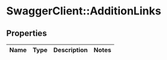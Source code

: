 # SwaggerClient::AdditionLinks

## Properties
Name | Type | Description | Notes
------------ | ------------- | ------------- | -------------


